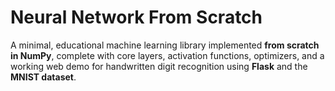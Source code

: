 # Neural Network From Scratch

A minimal, educational machine learning library implemented **from scratch in NumPy**, complete with core layers, activation functions, optimizers, and a working web demo for handwritten digit recognition using **Flask** and the **MNIST dataset**.
